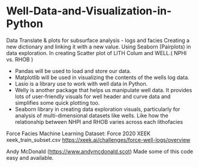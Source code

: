 # Well-Data-and-Visualization-in-Python

Data Translate & plots for subsurface analysis - logs and facies
Creating a new dictionary and linking it with a new value. Using Seaborn (Pairplots) in data exploration.
In creating Scatter plot of LITH Colum and WELL.( NPHI vs. RHOB )

- Pandas will be used to load and store our data.
- Matplotlib will be used in visualizing the contents of the wells log data.
- Lasio is a library use to work with well data in Python. 
- Welly is another package that helps us manipulate well data. It provides lots of user-friendly visuals for well header and curve data and simplifies some quick plotting too.
- Seaborn library in creating data exploration visuals, particularly for analysis of multi-dimensional datasets like wells. Like how the relationship between NHPI and RHOB varies across each lithofacies 


Force Facies Machine Learning Dataset: Force 2020 XEEK xeek_train_subset.csv https://xeek.ai/challenges/force-well-logs/overview

Andy McDonald (https://www.andymcdonald.scot) Made some of this code easy and available.

